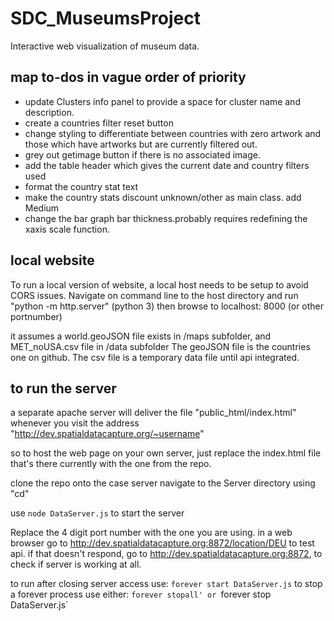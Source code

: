 # SDC_MuseumsProject
Interactive web visualization of museum data.

## map to-dos in vague order of priority
- update Clusters info panel to provide a space for cluster name and description. 
- create a countries filter reset button
- change styling to differentiate between countries with zero artwork and those which have artworks but are currently filtered out.
- grey out getimage button if there is no associated image. 
- add the table header which gives the current date and country filters used
- format the country stat text
- make the country stats discount unknown/other as main class. add Medium
- change the bar graph bar thickness.probably requires redefining the xaxis scale function.


## local website
To run a local version of website, a local host needs to be setup to avoid CORS issues. 
Navigate on command line to the host directory and run "python -m http.server" (python 3)
then browse to localhost: 8000 (or other portnumber)

it assumes a world.geoJSON file exists in /maps subfolder, and MET_noUSA.csv file in /data subfolder
The geoJSON file is the countries one on github. The csv file is a temporary data file until api integrated.

## to run the server

a separate apache server will deliver the file "public_html/index.html"  whenever you visit the address "http://dev.spatialdatacapture.org/~username"

so to host the web page on your own server, just replace the index.html file that's there currently with the one from the repo. 

clone the repo onto the case server
navigate to the Server directory using "cd"

use `node DataServer.js` to start the server


Replace the 4 digit port number with the one you are using. 
in a web browser go to http://dev.spatialdatacapture.org:8872/location/DEU to test api. 
if that doesn't respond, go to http://dev.spatialdatacapture.org:8872, to check if server is working at all. 

to run after closing server access use: `forever start DataServer.js`
to stop a forever process use either: `forever stopall' or `forever stop DataServer.js`




